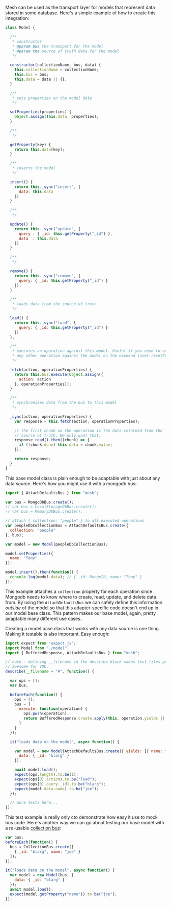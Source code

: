 Mesh can be used as the transport layer for models that represent data stored in some database. Here's a simple example of how to create this integration:

```javascript
class Model {

  /**
   * constructor
   * @param bus the transport for the model
   * @param the source of truth data for the model
   */

  constructor(collectionName, bus, data) {
    this.collectionName = collectionName;
    this.bus = bus;
    this.data = data || {};
  }

  /**
   * sets properties on the model data
   */

  setProperties(properties) {
    Object.assign(this.data, properties);
  }

  /**
   */

  getProperty(key) {
    return this.data[key];
  }

  /**
   * inserts the model
   */

  insert() {
    return this._sync("insert", {
      data: this.data
    })
  }

  /**
   */

  update() {
    return this._sync("update", {
      query : { _id: this.getProperty("_id") },
      data  : this.data
    })
  }

  /**
   */

  remove() {
    return this._sync("remove", {
      query: { _id: this.getProperty("_id") }
    });
  }

  /**
   * loads data from the source of truth
   */

  load() {
    return this._sync("load", {
      query: { _id: this.getProperty("_id") }
    })
  },

  /**
   * executes an operation against this model. Useful if you need to execute
   * any other operation against the model on the backend (user.resetPassword, user.logout)
   */

  fetch(action, operationProperties) {
    return this.bus.execute(Object.assign({
      action: action
    }, operationProperties));
  }

  /**
   * synchronizes data from the bus to this model
   */

  _sync(action, operationProperties) {
    var response = this.fetch(action, operationProperties);

    // the first chunk on the operation is the data returned from the
    // source of truth. We only want that.
    response.read().then((chunk) => {
      if (!chunk.done) this.data = chunk.value;
    });

    return response;
  }
}
```

This base model class is plain enough to be adaptable with just about any data source. Here's how you might use it with a mongodb bus:

```javascript
import { AttachDefaultsBus } from "mesh";

var bus = MongoDbBus.create();
// var bus = LocalStorageDbBus.create();
// var bus = MemoryDbBus.create();

// attach { collection: "people" } to all executed operations
var peopleDbCollectionBus = AttachDefaultsBus.create({
  collection: "people"
}, bus);

var model = new Model(peopleDbCollectionBus);

model.setProperties({
  name: "Tony"
});

model.insert().then(function() {
  console.log(model.data); // { _id: MongoId, name: "Tony" }
});
```
This example attaches a `collection` property for each operation since Mongodb needs to know where to create, read, update, and delete data from. By using the `AttachDefaultsBus` we can safely define this information *outside* of the model so that this adapter-specific code doesn't end up in our model base class. This pattern makes our base model, again, pretty adaptable many different use cases.

Creating a model base class that works with any data source is one thing. Making it testable is also important. Easy enough:


```javascript
import expect from "expect.js";
import Model from "./model";
import { BufferedResponse, AttachDefaultsBus } from "mesh";

// note - defining __filename in the describe block makes test files greppable. Super
// awesome for TDD.
describe(__filename + "#", function() {

  var ops = [];
  var bus;

  beforeEach(function() {
    ops = [];
    bus = {
      execute: function(operation) {
        ops.push(operation);
        return BufferedResponse.create.apply(this, operation.yields || []);
      }
    }
  });

  it("loads data on the model", async function() {

    var model = new Model(AttachDefaultsBus.create({ yields: [{ name: "joe", _id: "blarg" }] }, bus), {
      data: { _id: "blarg" }
    });

    await model.load();
    expect(ops.length).to.be(1);
    expect(ops[0].action).to.be("load");
    expect(ops[0].query._id).to.be("blarg");
    expect(model.data.name).to.be("joe");
  });

  // more tests here...
});
```

This test example is really only cto demonstrate how easy it use to mock bus code. Here's another way we can go about testing our base model with a re-usable [collection bus](https://gist.github.com/crcn/e049575c298826223e6c):

```javascript
var bus;
beforeEach(function() {
  bus = CollectionBus.create([
    { _id: "blarg", name: "joe" }
  ]);
});

it("loads data on the model", async function() {
  var model = new Model(bus, {
    data: { _id: "blarg" }
  });
  await model.load();
  expect(model.getProperty("name")).to.be("joe");
});
```
